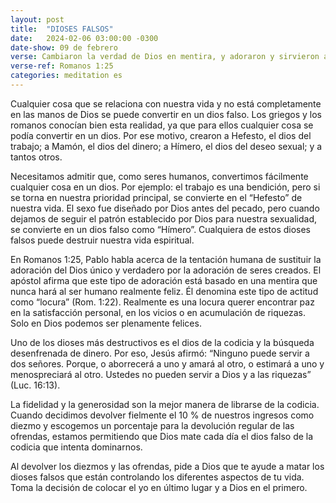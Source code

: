 ```yaml
---
layout: post
title:  "DIOSES FALSOS"
date:   2024-02-06 03:00:00 -0300
date-show: 09 de febrero
verse: Cambiaron la verdad de Dios en mentira, y adoraron y sirvieron a las criaturas antes que al Creador, que es bendito por los siglos. Amén
verse-ref: Romanos 1:25
categories: meditation es
---
```


Cualquier cosa que se relaciona con nuestra vida y no está completamente en las manos de Dios se puede convertir en un dios falso. Los griegos y los romanos conocían bien esta realidad, ya que para ellos cualquier cosa se podía convertir en un dios. Por ese motivo, crearon a Hefesto, el dios del trabajo; a Mamón, el dios del dinero; a Hímero, el dios del deseo sexual; y a tantos otros.

Necesitamos admitir que, como seres humanos, convertimos fácilmente cualquier cosa en un dios. Por ejemplo: el trabajo es una bendición, pero si se torna en nuestra prioridad principal, se convierte en el “Hefesto” de nuestra vida. El sexo fue diseñado por Dios antes del pecado, pero cuando dejamos de seguir el patrón establecido por Dios para nuestra sexualidad, se convierte en un dios falso como “Hímero”. Cualquiera de estos dioses falsos puede destruir nuestra vida espiritual.

En Romanos 1:25, Pablo habla acerca de la tentación humana de sustituir la adoración del Dios único y verdadero por la adoración de seres creados. El apóstol afirma que este tipo de adoración está basado en una mentira que nunca hará al ser humano realmente feliz. Él denomina este tipo de actitud como “locura” (Rom. 1:22). Realmente es una locura querer encontrar paz en la satisfacción personal, en los vicios o en acumulación de riquezas. Solo en Dios podemos ser plenamente felices.

Uno de los dioses más destructivos es el dios de la codicia y la búsqueda desenfrenada de dinero. Por eso, Jesús afirmó: “Ninguno puede servir a dos señores. Porque, o aborrecerá a uno y amará al otro, o estimará a uno y menospreciará al otro. Ustedes no pueden servir a Dios y a las riquezas” (Luc. 16:13).

La fidelidad y la generosidad son la mejor manera de librarse de la codicia. Cuando decidimos devolver fielmente el 10 % de nuestros ingresos como diezmo y escogemos un porcentaje para la devolución regular de las ofrendas, estamos permitiendo que Dios mate cada día el dios falso de la codicia que intenta dominarnos.

Al devolver los diezmos y las ofrendas, pide a Dios que te ayude a matar los dioses falsos que están controlando los diferentes aspectos de tu vida. Toma la decisión de colocar el yo en último lugar y a Dios en el primero.
